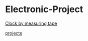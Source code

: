 # Electronic-Project
[Clock by measuring tape](https://github.com/Ankit017-c/Electronic-Projects/blob/master/1/Time%20measure%20by%20meter%20tap%20clock.md)

[projects](https://github.com/Ankit017-c/Electronic-Projects/blob/master/elecprojects.md)

